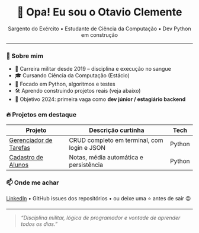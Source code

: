 <h1 align="center">👋 Opa! Eu sou o Otavio Clemente</h1>

<p align="center">
Sargento do Exército • Estudante de Ciência da Computação • Dev Python em construção
</p>

---

### 🚀 Sobre mim
- 💼 Carreira militar desde 2019 – disciplina e execução no sangue  
- 🎓 Cursando Ciência da Computação (Estácio)  
- 🐍 Focado em Python, algoritmos e testes  
- 🛠 Aprendo construindo projetos reais (veja abaixo)  
- 🎯 Objetivo 2024: primeira vaga como **dev júnior / estagiário backend**

### 🔥 Projetos em destaque
| Projeto | Descrição curtinha | Tech |
|---------|-------------------|------|
| [Gerenciador de Tarefas](https://github.com/OtavioClemente-bit/gerenciador_tarefas) | CRUD completo em terminal, com login e JSON | Python |
| [Cadastro de Alunos](https://github.com/OtavioClemente-bit/sistema-cadastro-alunos) | Notas, média automática e persistência | Python |

### 📫 Onde me achar
[LinkedIn](https://www.linkedin.com/in/otavio-clemente-36056b2b5/) • GitHub issues dos repositórios • ou deixe uma ⭐ antes de sair 😉

---

> _“Disciplina militar, lógica de programador e vontade de aprender todos os dias.”_
